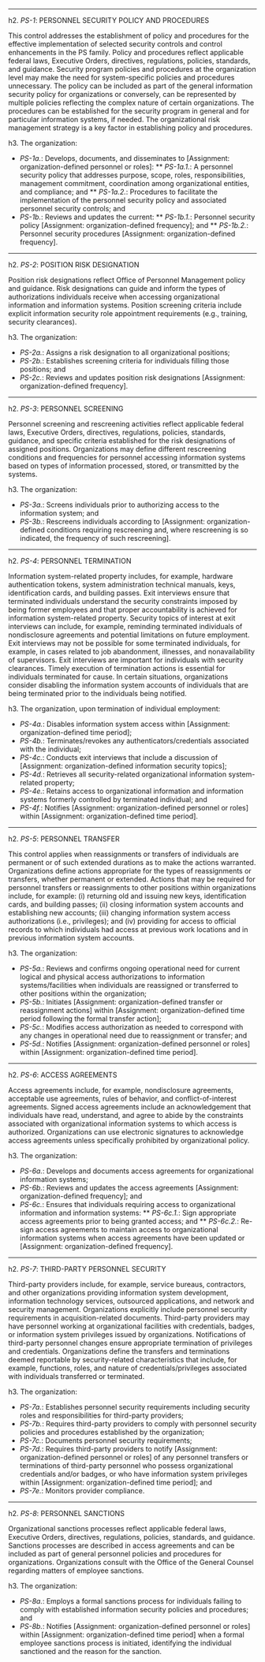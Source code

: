 

----


h2. *PS-1*: PERSONNEL SECURITY POLICY AND PROCEDURES

This control addresses the establishment of policy and procedures for the effective implementation of selected security controls and control enhancements in the PS family. Policy and procedures reflect applicable federal laws, Executive Orders, directives, regulations, policies, standards, and guidance. Security program policies and procedures at the organization level may make the need for system-specific policies and procedures unnecessary. The policy can be included as part of the general information security policy for organizations or conversely, can be represented by multiple policies reflecting the complex nature of certain organizations. The procedures can be established for the security program in general and for particular information systems, if needed. The organizational risk management strategy is a key factor in establishing policy and procedures.


h3. The organization:

* *PS-1a.*: Develops, documents, and disseminates to [Assignment: organization-defined personnel or roles]:
** *PS-1a.1.*: A personnel security policy that addresses purpose, scope, roles, responsibilities, management commitment, coordination among organizational entities, and compliance; and
** *PS-1a.2.*: Procedures to facilitate the implementation of the personnel security policy and associated personnel security controls; and
* *PS-1b.*: Reviews and updates the current:
** *PS-1b.1.*: Personnel security policy [Assignment: organization-defined frequency]; and
** *PS-1b.2.*: Personnel security procedures [Assignment: organization-defined frequency].


----


h2. *PS-2*: POSITION RISK DESIGNATION

Position risk designations reflect Office of Personnel Management policy and guidance. Risk designations can guide and inform the types of authorizations individuals receive when accessing organizational information and information systems. Position screening criteria include explicit information security role appointment requirements (e.g., training, security clearances).


h3. The organization:

* *PS-2a.*: Assigns a risk designation to all organizational positions;
* *PS-2b.*: Establishes screening criteria for individuals filling those positions; and
* *PS-2c.*: Reviews and updates position risk designations [Assignment: organization-defined frequency].


----


h2. *PS-3*: PERSONNEL SCREENING

Personnel screening and rescreening activities reflect applicable federal laws, Executive Orders, directives, regulations, policies, standards, guidance, and specific criteria established for the risk designations of assigned positions. Organizations may define different rescreening conditions and frequencies for personnel accessing information systems based on types of information processed, stored, or transmitted by the systems.


h3. The organization:

* *PS-3a.*: Screens individuals prior to authorizing access to the information system; and
* *PS-3b.*: Rescreens individuals according to [Assignment: organization-defined conditions requiring rescreening and, where rescreening is so indicated, the frequency of such rescreening].


----


h2. *PS-4*: PERSONNEL TERMINATION

Information system-related property includes, for example, hardware authentication tokens, system administration technical manuals, keys, identification cards, and building passes. Exit interviews ensure that terminated individuals understand the security constraints imposed by being former employees and that proper accountability is achieved for information system-related property. Security topics of interest at exit interviews can include, for example, reminding terminated individuals of nondisclosure agreements and potential limitations on future employment. Exit interviews may not be possible for some terminated individuals, for example, in cases related to job abandonment, illnesses, and nonavailability of supervisors. Exit interviews are important for individuals with security clearances. Timely execution of termination actions is essential for individuals terminated for cause. In certain situations, organizations consider disabling the information system accounts of individuals that are being terminated prior to the individuals being notified.


h3. The organization, upon termination of individual employment:

* *PS-4a.*: Disables information system access within [Assignment: organization-defined time period];
* *PS-4b.*: Terminates/revokes any authenticators/credentials associated with the individual;
* *PS-4c.*: Conducts exit interviews that include a discussion of [Assignment: organization-defined information security topics];
* *PS-4d.*: Retrieves all security-related organizational information system-related property;
* *PS-4e.*: Retains access to organizational information and information systems formerly controlled by terminated individual; and
* *PS-4f.*: Notifies [Assignment: organization-defined personnel or roles] within [Assignment: organization-defined time period].


----


h2. *PS-5*: PERSONNEL TRANSFER

This control applies when reassignments or transfers of individuals are permanent or of such extended durations as to make the actions warranted. Organizations define actions appropriate for the types of reassignments or transfers, whether permanent or extended. Actions that may be required for personnel transfers or reassignments to other positions within organizations include, for example: (i) returning old and issuing new keys, identification cards, and building passes; (ii) closing information system accounts and establishing new accounts; (iii) changing information system access authorizations (i.e., privileges); and (iv) providing for access to official records to which individuals had access at previous work locations and in previous information system accounts.


h3. The organization:

* *PS-5a.*: Reviews and confirms ongoing operational need for current logical and physical access authorizations to information systems/facilities when individuals are reassigned or transferred to other positions within the organization;
* *PS-5b.*: Initiates [Assignment: organization-defined transfer or reassignment actions] within [Assignment: organization-defined time period following the formal transfer action];
* *PS-5c.*: Modifies access authorization as needed to correspond with any changes in operational need due to reassignment or transfer; and
* *PS-5d.*: Notifies [Assignment: organization-defined personnel or roles] within [Assignment: organization-defined time period].


----


h2. *PS-6*: ACCESS AGREEMENTS

Access agreements include, for example, nondisclosure agreements, acceptable use agreements, rules of behavior, and conflict-of-interest agreements. Signed access agreements include an acknowledgement that individuals have read, understand, and agree to abide by the constraints associated with organizational information systems to which access is authorized. Organizations can use electronic signatures to acknowledge access agreements unless specifically prohibited by organizational policy.


h3. The organization:

* *PS-6a.*: Develops and documents access agreements for organizational information systems;
* *PS-6b.*: Reviews and updates the access agreements [Assignment: organization-defined frequency]; and
* *PS-6c.*: Ensures that individuals requiring access to organizational information and information systems:
** *PS-6c.1.*: Sign appropriate access agreements prior to being granted access; and
** *PS-6c.2.*: Re-sign access agreements to maintain access to organizational information systems when access agreements have been updated or [Assignment: organization-defined frequency].


----


h2. *PS-7*: THIRD-PARTY PERSONNEL SECURITY

Third-party providers include, for example, service bureaus, contractors, and other organizations providing information system development, information technology services, outsourced applications, and network and security management. Organizations explicitly include personnel security requirements in acquisition-related documents. Third-party providers may have personnel working at organizational facilities with credentials, badges, or information system privileges issued by organizations. Notifications of third-party personnel changes ensure appropriate termination of privileges and credentials. Organizations define the transfers and terminations deemed reportable by security-related characteristics that include, for example, functions, roles, and nature of credentials/privileges associated with individuals transferred or terminated.


h3. The organization:

* *PS-7a.*: Establishes personnel security requirements including security roles and responsibilities for third-party providers;
* *PS-7b.*: Requires third-party providers to comply with personnel security policies and procedures established by the organization;
* *PS-7c.*: Documents personnel security requirements;
* *PS-7d.*: Requires third-party providers to notify [Assignment: organization-defined personnel or roles] of any personnel transfers or terminations of third-party personnel who possess organizational credentials and/or badges, or who have information system privileges within [Assignment: organization-defined time period]; and
* *PS-7e.*: Monitors provider compliance.


----


h2. *PS-8*: PERSONNEL SANCTIONS

Organizational sanctions processes reflect applicable federal laws, Executive Orders, directives, regulations, policies, standards, and guidance. Sanctions processes are described in access agreements and can be included as part of general personnel policies and procedures for organizations. Organizations consult with the Office of the General Counsel regarding matters of employee sanctions.


h3. The organization:

* *PS-8a.*: Employs a formal sanctions process for individuals failing to comply with established information security policies and procedures; and
* *PS-8b.*: Notifies [Assignment: organization-defined personnel or roles] within [Assignment: organization-defined time period] when a formal employee sanctions process is initiated, identifying the individual sanctioned and the reason for the sanction.
